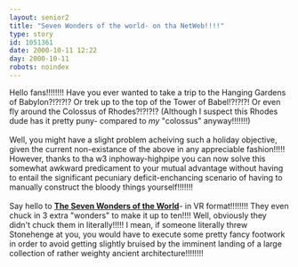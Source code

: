 ```yaml
---
layout: senior2
title: "Seven Wonders of the world- on tha NetWeb!!!!"
type: story
id: 1051361
date: 2000-10-11 12:22
day: 2000-10-11
robots: noindex
---
```

Hello fans!!!!!!!! Have you ever wanted to take a trip to the Hanging Gardens of Babylon?!?!?!? Or trek up to the top of the Tower of Babel!?!?!?! Or even fly around the Colossus of Rhodes?!?!?!? (Although I suspect this Rhodes dude has it pretty puny- compared to <i>my</i> "colossus" anyway!!!!!!!)<br/> <br/>Well, you might have a slight problem acheiving such a holiday objective, given the current non-existance of the above in any appreciable fashion!!!!! However, thanks to tha w3 inphoway-highpipe you can now solve this somewhat awkward predicament to your mutual advantage without having to entail the significant pecuniary deficit-enchancing scenario of having to manually construct the bloody things yourself!!!!!!! <br/> <br/>Say hello to <b><a href="http://www.unmuseum.org/wonders.htm">The Seven Wonders of the World</a></b>- in VR format!!!!!!!! They even chuck in 3 extra "wonders" to make it up to ten!!!! Well, obviously they didn't chuck them in literally!!!!! I mean, if someone literally threw Stonehenge at you, you would have to execute some pretty fancy footwork in order to avoid getting slightly bruised by the imminent landing of a large collection of rather weighty ancient architecture!!!!!!!!
